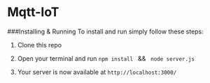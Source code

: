 # Mqtt-IoT

###Installing & Running
To install and run simply follow these steps:

1)  Clone this repo

2)  Open your terminal and run `npm install ` && ` node server.js`

3)  Your server is now available at `http://localhost:3000/`


